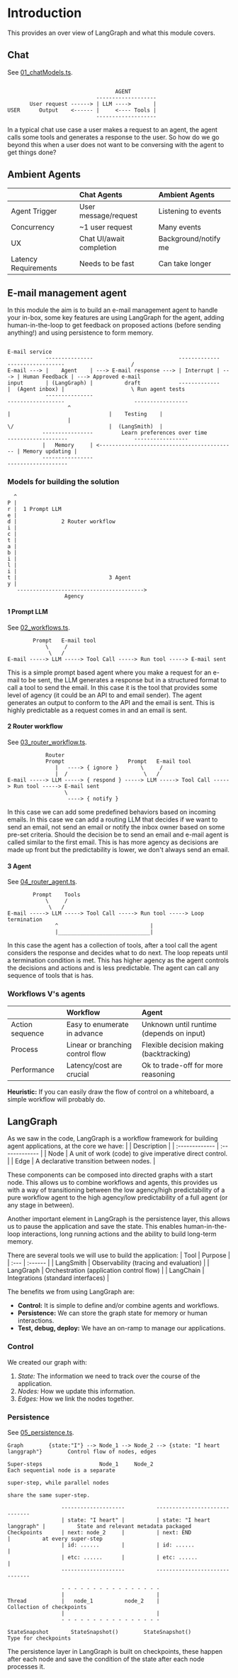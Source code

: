 # Introduction
This provides an over view of LangGraph and what this module covers.
## Chat
See [01_chatModels.ts](./01_chatModels.ts).
```

                                  AGENT
                            -------------------
       User request ------> | LLM ---->       |
USER      Output    <------ |     <---- Tools |
                            -------------------
```
In a typical chat use case a user makes a request to an agent, the agent calls some tools and generates a response to the user. So how do we go beyond this when a user does not want to be conversing with the agent to get things done?
## Ambient Agents
|                      |       Chat Agents        |    Ambient Agents    |
| :------------------- | :----------------------- | :------------------- |
| Agent Trigger        | User message/request     | Listening to events  |
| Concurrency          | ~1 user request          | Many events          |
| UX                   | Chat UI/await completion | Background/notify me |
| Latency Requirements | Needs to be fast         | Can take longer      |
## E-mail management agent
In this module the aim is to build an e-mail management agent to handle your in-box, some key features are using LangGraph for the agent, adding human-in-the-loop to get feedback on proposed actions (before sending anything!) and using persistence to form memory.
```
                                                                                                                 E-mail service
            ---------------                           -------------      ------------------                     /
E-mail ---> |    Agent    | ---> E-mail response ---> | Interrupt | ---> | Human Feedback | ---> Approved e-mail
input       | (LangGraph) |          draft            -------------      |  (Agent inbox) |                     \ Run agent tests
            ---------------                                              ------------------                      -----------------
                   ^                                                             |                               |    Testing    |
                   |                                                             \/                              |  (LangSmith)  |
           ----------------         Learn preferences over time          -------------------                     -----------------
           |   Memory     | <------------------------------------------- | Memory updating |
           ----------------                                              -------------------
```
### Models for building the solution
```
  ^
P |
r |  1 Prompt LLM
e |
d |              2 Router workflow
i |
c |
t |
a |
b |
i |
l |
i |
t |                             3 Agent
y |
   ---------------------------------------->
                  Agency
```
#### 1 Prompt LLM
See [02_workflows.ts](./02_workflows.ts).
```
        Prompt   E-mail tool      
            \     /
			 \   /
E-mail -----> LLM -----> Tool Call -----> Run tool -----> E-mail sent
```
This is a simple prompt based agent where you make a request for an e-mail to be sent, the LLM generates a response but in a structured format to call a tool to send the email. In this case it is the tool that provides some level of agency (it could be an API to and email sender). The agent generates an output to conform to the API and the email is sent. This is highly predictable as a request comes in and an email is sent.
#### 2 Router workflow
See [03_router_workflow.ts](./03_router_workflow.ts).
```
            Router
            Prompt                    Prompt   E-mail tool      
               |   ----> { ignore }       \     /
               |  /                        \   /
E-mail -----> LLM -----> { respond } -----> LLM -----> Tool Call -----> Run tool -----> E-mail sent
                  \
                   ----> { notify }
```
In this case we can add some predefined behaviors based on incoming emails. In this case we can add a routing LLM that decides if we want to send an email, not send an email or notify the inbox owner based on some pre-set criteria. Should the decision be to send an email and e-mail agent is called similar to the first email. This is has more agency as decisions are made up front but the predictability is lower, we don't always send an email.
#### 3 Agent
See [04_router_agent.ts](./04_router_agent.ts).
```
        Prompt    Tools      
            \     /
             \   /
E-mail -----> LLM -----> Tool Call -----> Run tool -----> Loop termination
               ^                             |
               |_____________________________|
```
In this case the agent has a collection of tools, after a tool call the agent considers the response and decides what to do next. The loop repeats until a termination condition is met. This has higher agency as the agent controls the decisions and actions and is less predictable. The agent can call any sequence of tools that is has.
### Workflows V's agents
|                      | Workflow                          | Agent                                     |
| :------------------- | :-------------------------------- | :---------------------------------------- |
| Action sequence      | Easy to enumerate in advance      | Unknown until runtime (depends on input)  |
| Process              | Linear or branching control flow  | Flexible decision making (backtracking)   |
| Performance          | Latency/cost are crucial          | Ok to trade-off for more reasoning        |

**Heuristic:** If you can easily draw the flow of control on a whiteboard, a simple workflow will probably do.
## LangGraph
As we saw in the code, LangGraph is a workflow framework for building agent applications, at the core we have:
|      | Description     |
| :------------- | :------------- |
| Node  | A unit of work (code) to give imperative direct control. |
| Edge  | A declarative transition between nodes.                  |

These components can be composed into directed graphs with a start node. This allows us to combine workflows and agents, this provides us with a way of transitioning between the low agency/high predictability of a pure workflow agent to the high agency/low predictability of a full agent (or any stage in between).

Another important element in LangGraph is the persistence layer, this allows us to pause the application and save the state. This enables human-in-the-loop interactions, long running actions and the ability to build long-term memory.

There are several tools we will use to build the application:
| Tool | Purpose |
| :--- | :------ |
| LangSmith | Observability (tracing and evaluation) |
| LangGraph | Orchestration (application control flow) |
| LangChain | Integrations (standard interfaces) |

The benefits we from using LangGraph are:

* **Control:** It is simple to define and/or combine agents and workflows.
* **Persistence:** We can store the graph state for memory or human interactions.
* **Test, debug, deploy:** We have an on-ramp to manage our applications.

### Control
We created our graph with:
1. *State:* The information we need to track over the course of the application.
2. *Nodes:* How we update this information.
3. *Edges:* How we link the nodes together.

### Persistence
See [05_persistence.ts](./05_persistence.ts).
```
Graph        {state:"I"} --> Node_1 --> Node_2 --> {state: "I heart langgraph"}        Control flow of nodes, edges

Super-steps                  Node_1     Node_2                                         Each sequential node is a separate
                                                                                       super-step, while parallel nodes
                                                                                       share the same super-step.

                 --------------------          ------------------------------
                 | state: "I heart" |          | state: "I heart langgraph" |          State and relevant metadata packaged
Checkpoints      | next: node_2     |          | next: END                  |          at every super-step
                 | id: ......       |          | id: ......                 |
				 | etc: ......      |          | etc: ......                |
				 --------------------          ------------------------------

                 - - - - - - - - - - - - - - - -
				 |                             |
Thread           |   node_1          node_2    |                                       Collection of checkpoints
				 |                             |
				 - - - - - - - - - - - - - - - -

StateSnapshot       StateSnapshot()        StateSnapshot()                             Type for checkpoints
```
The persistence layer in LangGraph is built on checkpoints, these happen after each node and save the condition of the state after each node processes it.

